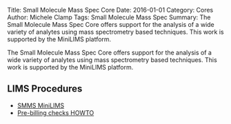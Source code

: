 Title: Small Molecule Mass Spec Core
Date: 2016-01-01
Category: Cores
Author: Michele Clamp
Tags: Small Molecule Mass Spec
Summary: The Small Molecule Mass Spec Core offers support for the analysis of a wide variety of analytes using mass spectrometry based techniques.   This work is supported by the MiniLIMS platform.

The Small Molecule Mass Spec Core offers support for the analysis of a wide variety of analytes using mass spectrometry based techniques.   This work is supported by the MiniLIMS platform.

## LIMS Procedures
* [SMMS MiniLIMS](https://smallmoleculelims1.rc.fas.harvard.edu/minilims//plugins/Core/login.php)
* [Pre-billing checks HOWTO](minilims-pre-billing-checks.html)
